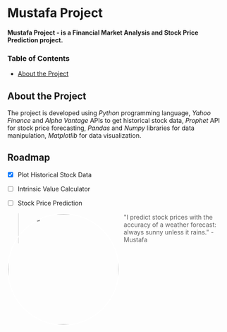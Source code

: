 # Mustafa Project

**Mustafa Project - is a Financial Market Analysis and Stock Price Prediction project.**

### Table of Contents

- [About the Project](#about-the-project)

## About the Project

The project is developed using _Python_ programming language, _Yahoo Finance_ and _Alpha Vantage_ APIs to get historical stock data, _Prophet_ API for stock price forecasting, _Pandas_ and _Numpy_ libraries for data manipulation, _Matplotlib_ for data visualization.

## Roadmap

- [x] Plot Historical Stock Data
- [ ] Intrinsic Value Calculator
- [ ] Stock Price Prediction



<img src="resources/mustafa.jpeg" alt="Mustafa" style="float: left; margin-right: 10px; border: 2px solid white; border-radius:50%" width="250"/>

> "I predict stock prices with the accuracy of a weather forecast: always sunny unless it rains." - Mustafa

